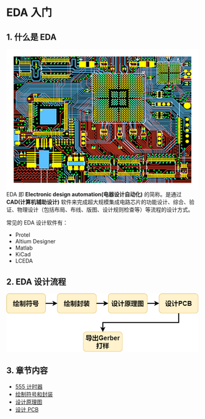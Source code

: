 # EDA 入门

## 1. 什么是 EDA

<img src="Images/0-1.png" align="right" alt="EDA Designe"/>

EDA 即 **Electronic design automation(电器设计自动化)** 的简称。是通过 **CAD(计算机辅助设计)** 软件来完成超大规模集成电路芯片的功能设计、综合、验证、物理设计（包括布局、布线、版图、设计规则检查等）等流程的设计方式。

常见的 EDA 设计软件有：

- Protel
- Altium Designer
- Matlab
- KiCad
- LCEDA

## 2. EDA 设计流程

![EDA-Design](Images/0-2.png)

## 3. 章节内容

- [555 计时器](./Chapter1.md)
- [绘制符号和封装](./Chapter2.md)
- [设计原理图](./Chapter3.md)
- [设计 PCB](./Chapter4.md)

